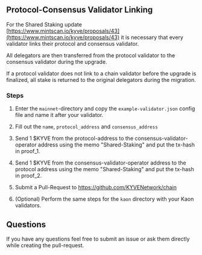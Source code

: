 ## Protocol-Consensus Validator Linking

For the Shared Staking update [https://www.mintscan.io/kyve/proposals/43](https://www.mintscan.io/kyve/proposals/43)
it is necessary that every validator links their protocol and consensus validator.

All delegators are then transferred from the protocol validator to the consensus
validator during the upgrade.

If a protocol validator does not link to a chain validator before the upgrade is finalized,
all stake is returned to the original delegators during the migration.

### Steps

1. 	Enter the `mainnet`-directory and copy the `example-validator.json` config file and name it after your validator.

2.  Fill out the `name`, `protocol_address` and `consensus_address`

3.  Send 1 $KYVE from the protocol-address to the consensus-validator-operator address using the memo "Shared-Staking"
    and put the tx-hash in proof_1.

4.  Send 1 $KYVE from the consensus-validator-operator address to the protocol address using the memo "Shared-Staking"
    and put the tx-hash in proof_2.

5.  Submit a Pull-Request to https://github.com/KYVENetwork/chain

6.  (Optional) Perform the same steps for the `kaon` directory with your Kaon validators.

## Questions

If you have any questions feel free to submit an issue or ask them directly while
creating the pull-request.
